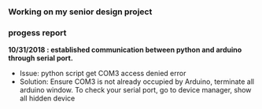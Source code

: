 ### Working on my senior design project
### progess report
**10/31/2018 : established communication between python and arduino through serial port.**
- Issue: python script get COM3 access denied error
- Solution: Ensure COM3 is not already occupied by Arduino, terminate all arduino window. To check your serial port, go to                device manager, show all hidden device
